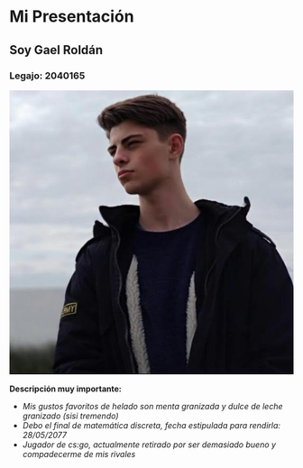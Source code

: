 # Mi Presentación

## Soy Gael Roldán
### Legajo: 2040165

![yo](1.jpg)

**Descripción muy importante:**
- *Mis gustos favoritos de helado son menta granizada y dulce de leche granizado (sisi tremendo)*
- *Debo el final de matemática discreta, fecha estipulada para rendirla: 28/05/2077*
- *Jugador de cs:go, actualmente retirado por ser demasiado bueno y compadecerme de mis rivales*